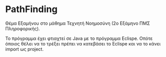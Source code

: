 PathFinding
==========

Θέμα Εξαμήνου στο μάθημα Τεχνητή Νοημοσύνη (2ο Εξάμηνο ΠΜΣ Πληροφορικής).

Το πρόγραμμα έχει φτιαχτεί σε Java με το πρόγραμμα Eclispe. Οπότε όποιος θέλει 
να το τρέξει πρέπει να κατεβάσει το Eclispe και να το κάνει import ως project.
